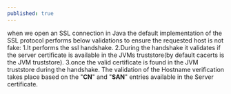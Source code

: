 ```yaml
---
published: true
---
```

when we open an SSL connection in Java the default implementation of the SSL protocol performs below validations to ensure the requested host is not fake:
1.It performs the ssl handshake.
2.During the handshake it validates if the server certificate is available in the JVMs truststore(by default cacerts is the JVM truststore).
3.once the valid certificate is found in the JVM truststore during the handshake. The validation of the Hostname verification takes place based on the "**CN**" and "**SAN**" entries available in the Server certificate.



